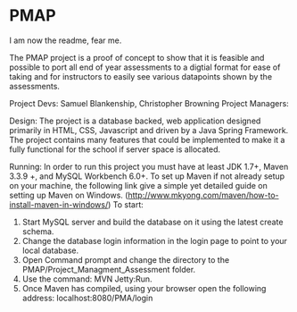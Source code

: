 # PMAP

I am now the readme, fear me.

The PMAP project is a proof of concept to show that it is feasible and possible to port 
all end of year assessments to a digtial format for ease of taking and for instructors to 
easily see various datapoints shown by the assessments. 

Project Devs: Samuel Blankenship, Christopher Browning
Project Managers: 

Design: 
The project is a database backed, web application designed primarily in HTML, CSS, Javascript
and driven by a Java Spring Framework. The project contains many features that could be implemented
to make it a fully functional for the school if server space is allocated. 

Running:
In order to run this project you must have at least JDK 1.7+, Maven 3.3.9 +, and MySQL Workbench 6.0+.
To set up Maven if not already setup on your machine, the following link give a simple yet
detailed guide on setting up Maven on Windows.  (http://www.mkyong.com/maven/how-to-install-maven-in-windows/)
To start:

1. Start MySQL server and build the database on it using the latest create schema.
2. Change the database login information in the login page to point to your local database.
3. Open Command prompt and change the directory to the PMAP/Project_Managment_Assessment folder.
4. Use the command: MVN Jetty:Run.
5. Once Maven has compiled, using your browser open the following address: localhost:8080/PMA/login
